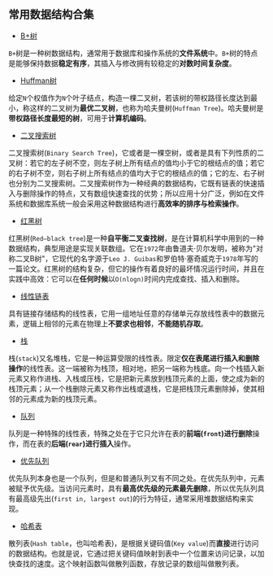 ## 常用数据结构合集

- [B+树](./BPlusTree.h)

`B+`树是一种树数据结构，通常用于数据库和操作系统的**文件系统**中。`B+`树的特点是能够保持数据**稳定有序**，其插入与修改拥有较稳定的**对数时间复杂度**。

- [Huffman树](./HuffmanTree.h)

给定`N`个权值作为`N`个叶子结点，构造一棵二叉树，若该树的带权路径长度达到最小，称这样的二叉树为**最优二叉树**，也称为哈夫曼树(`Huffman Tree`)。哈夫曼树是**带权路径长度最短的树**，可用于**计算机编码**。

- [二叉搜索树](./BinarySearchTree.h)

二叉搜索树(`Binary Search Tree`)，它或者是一棵空树，或者是具有下列性质的二叉树：若它的左子树不空，则左子树上所有结点的值均小于它的根结点的值；若它的右子树不空，则右子树上所有结点的值均大于它的根结点的值；它的左、右子树也分别为二叉搜索树。二叉搜索树作为一种经典的数据结构，它既有链表的快速插入与删除操作的特点，又有数组快速查找的优势；所以应用十分广泛，例如在文件系统和数据库系统一般会采用这种数据结构进行**高效率的排序与检索操作**。

- [红黑树](./RedBlackTree.h)

红黑树(`Red–black tree`)是一种**自平衡二叉查找树**，是在计算机科学中用到的一种数据结构，典型用途是实现关联数组。它在`1972`年由鲁道夫·贝尔发明，被称为"对称二叉B树"，它现代的名字源于`Leo J. Guibas`和罗伯特·塞奇威克于`1978`年写的一篇论文。红黑树的结构复杂，但它的操作有着良好的最坏情况运行时间，并且在实践中高效：它可以在**任何时候**以`O(nlogn)`时间内完成查找、插入和删除。

- [线性链表](./List.h)

具有链接存储结构的线性表，它用一组地址任意的存储单元存放线性表中的数据元素，逻辑上相邻的元素在物理上**不要求也相邻**，**不能随机存取**。

- [栈](./Stack.h)

栈(`stack`)又名堆栈，它是一种运算受限的线性表。限定**仅在表尾进行插入和删除操作**的线性表。这一端被称为栈顶，相对地，把另一端称为栈底。向一个栈插入新元素又称作进栈、入栈或压栈，它是把新元素放到栈顶元素的上面，使之成为新的栈顶元素；从一个栈删除元素又称作出栈或退栈，它是把栈顶元素删除掉，使其相邻的元素成为新的栈顶元素。

- [队列](./Queue.h)

队列是一种特殊的线性表，特殊之处在于它只允许在表的**前端(`front`)进行删除**操作，而在表的**后端(`rear`)进行插入**操作。

- [优先队列](./PriorityQueue.h)

优先队列本身也是一个队列，但是和普通队列又有不同之处。在优先队列中，元素被赋予优先级。当访问元素时，具有**最高优先级的元素最先删除**，所以优先队列具有最高级先出(`first in, largest out`)的行为特征，通常采用堆数据结构来实现。

- [哈希表](./HashTable.h)

散列表(`Hash table`，也叫哈希表)，是根据关键码值(`Key value`)而**直接**进行访问的数据结构。也就是说，它通过把关键码值映射到表中一个位置来访问记录，以加快查找的速度。这个映射函数叫做散列函数，存放记录的数组叫做散列表。
